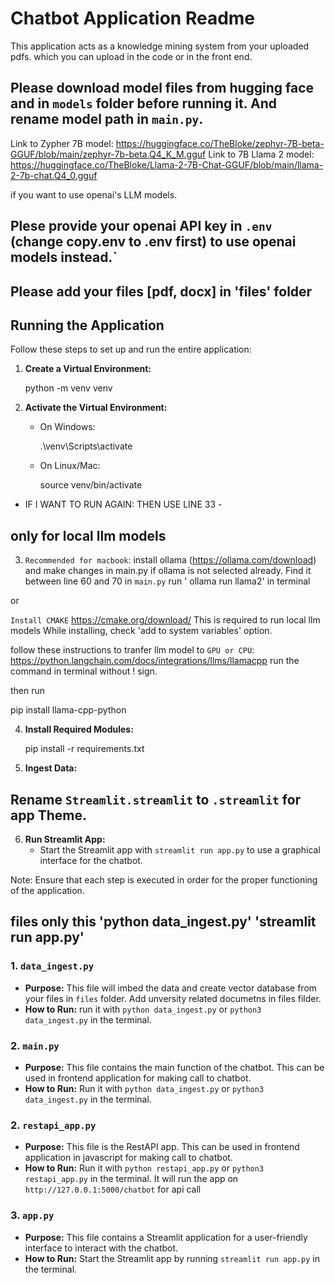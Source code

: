 # Chatbot Application Readme
This application acts as a knowledge mining system from your uploaded pdfs. which you can upload in the code or in the front end.


## Please download model files from hugging face and in `models` folder before running it. And rename model path in `main.py`.
Link to Zypher 7B model: https://huggingface.co/TheBloke/zephyr-7B-beta-GGUF/blob/main/zephyr-7b-beta.Q4_K_M.gguf
Link to 7B Llama 2 model: https://huggingface.co/TheBloke/Llama-2-7B-Chat-GGUF/blob/main/llama-2-7b-chat.Q4_0.gguf 


if you want to use openai's LLM models. 

## Plese provide your openai API key in `.env` (change copy.env to .env first) to use openai models instead.`

## Please add your files [pdf, docx] in 'files' folder


## Running the Application

Follow these steps to set up and run the entire application:

1. **Create a Virtual Environment:**
   
   python -m venv venv
 

2. **Activate the Virtual Environment:**
   - On Windows:
    
     .\venv\Scripts\activate
     
   - On Linux/Mac:
    
     source venv/bin/activate
    
- IF I WANT TO RUN AGAIN: THEN USE LINE 33 - 
## only for local llm models

3. `Recommended for macbook`:  install ollama (https://ollama.com/download) and make changes in main.py if ollama is not selected already. Find it between line 60 and 70 in `main.py` 
run ' ollama run llama2' in terminal


or 


`Install CMAKE` https://cmake.org/download/ This is required to run local llm models
While installing, check 'add to system variables' option. 

follow these instructions to tranfer llm model to `GPU or CPU`:
https://python.langchain.com/docs/integrations/llms/llamacpp
run the command in terminal without ! sign.

then run 

pip install llama-cpp-python



4. **Install Required Modules:**
  
   pip install -r requirements.txt

5. **Ingest Data:**

## Rename `Streamlit.streamlit` to `.streamlit` for app Theme. 
6. **Run Streamlit App:**
   - Start the Streamlit app with `streamlit run app.py` to use a graphical interface for the chatbot.

Note: Ensure that each step is executed in order for the proper functioning of the application.


## files only this 'python data_ingest.py' 'streamlit run app.py'

### 1. `data_ingest.py`
- **Purpose:** This file will imbed the data and create vector database from your files in `files` folder. Add unversity related documetns in files filder.
- **How to Run:** run it with `python data_ingest.py`  or `python3 data_ingest.py` in the terminal.


### 2. `main.py`
- **Purpose:** This file contains the main function of the chatbot. This can be used in frontend application for making call to chatbot.
- **How to Run:** Run it with `python data_ingest.py`  or `python3 data_ingest.py` in the terminal.


### 2. `restapi_app.py`
- **Purpose:** This file is the RestAPI app. This can be used in frontend application in javascript for making call to chatbot.
- **How to Run:** Run it with `python restapi_app.py`  or `python3 restapi_app.py` in the terminal. It will run the app on `http://127.0.0.1:5000/chatbot` for api call


### 3. `app.py`
- **Purpose:** This file contains a Streamlit application for a user-friendly interface to interact with the chatbot.
- **How to Run:** Start the Streamlit app by running `streamlit run app.py` in the terminal.





